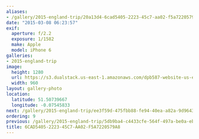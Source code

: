 ```yaml
---
aliases:
- /gallery/2015-england-trip/20a13d4-6cad5405-2223-45c7-aa02-f5a7220579a8.html
date: "2015-03-08 06:23:57"
exif:
  aperture: f/2.2
  exposure: 1/1582
  make: Apple
  model: iPhone 6
galleries:
- 2015-england-trip
image:
  height: 1280
  url: https://s3.dualstack.us-east-1.amazonaws.com/dpb587-website-us-east-1/asset/gallery/2015-england-trip/20a13d4-6cad5405-2223-45c7-aa02-f5a7220579a8~1280.jpg
  width: 960
layout: gallery-photo
location:
  latitude: 51.50739667
  longitude: -0.07545833
next: /gallery/2015-england-trip/ee3f59d-475fbb88-fe94-40ea-a82a-9d964340dc9d
ordering: 9
previous: /gallery/2015-england-trip/5db9ba4-c4433cfe-564f-497a-be0a-ebb0d1905161
title: 6CAD5405-2223-45C7-AA02-F5A7220579A8
---
```

